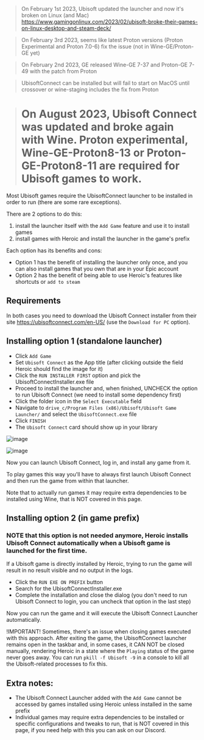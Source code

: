 > On February 1st 2023, Ubisoft updated the launcher and now it's broken on Linux (and Mac) https://www.gamingonlinux.com/2023/02/ubisoft-broke-their-games-on-linux-desktop-and-steam-deck/

> On February 3rd 2023, seems like latest Proton versions (Proton Experimental and Proton 7.0-6) fix the issue (not in Wine-GE/Proton-GE yet)

> On February 2nd 2023, GE released Wine-GE 7-37 and Proton-GE 7-49 with the patch from Proton

> UbisoftConnect can be installed but will fail to start on MacOS until crossover or wine-staging includes the fix from Proton

> # On August 2023, Ubisoft Connect was updated and broke again with Wine. Proton experimental, Wine-GE-Proton8-13 or Proton-GE-Proton8-11 are required for Ubisoft games to work.


Most Ubisoft games require the UbisoftConnect launcher to be installed in order to run (there are some rare exceptions).

There are 2 options to do this:
1. install the launcher itself with the `Add Game` feature and use it to install games
2. install games with Heroic and install the launcher in the game's prefix

Each option has its benefits and cons:
- Option 1 has the benefit of installing the launcher only once, and you can also install games that you own that are in your Epic account
- Option 2 has the benefit of being able to use Heroic's features like shortcuts or `add to steam`

## Requirements

In both cases you need to download the Ubisoft Connect installer from their site https://ubisoftconnect.com/en-US/ (use the `Download for PC` option).

## Installing option 1 (standalone launcher)

- Click `Add Game`
- Set `Ubisoft Connect` as the App title (after clicking outside the field Heroic should find the image for it)
- Click the `RUN INSTALLER FIRST` option and pick the UbisoftConnectInstaller.exe file
- Proceed to install the launcher and, when finished, UNCHECK the option to run Ubisoft Connect (we need to install some dependency first)
- Click the folder icon in the `Select Executable` field
- Navigate to `drive_c/Program Files (x86)/Ubisoft/Ubisoft Game Launcher/` and select the `UbisoftConnect.exe` file
- Click `FINISH`
- The `Ubisoft Connect` card should show up in your library

![image](https://user-images.githubusercontent.com/188464/212219501-b1c0e14c-9369-463d-83cf-2a3a10f279e1.png)

![image](https://user-images.githubusercontent.com/188464/212219557-676d7d10-0122-49ee-99bf-a4ad5bd7c1d4.png)

Now you can launch Ubisoft Connect, log in, and install any game from it.

To play games this way you'll have to always first launch Ubisoft Connect and then run the game from within that launcher.

Note that to actually run games it may require extra dependencies to be installed using Wine, that is NOT covered in this page.

## Installing option 2 (in game prefix)

### NOTE that this option is not needed anymore, Heroic installs Ubisoft Connect automatically when a Ubisoft game is launched for the first time.

If a Ubisoft game is directly installed by Heroic, trying to run the game will result in no result visible and no output in the logs.

- Click the `RUN EXE ON PREFIX` button
- Search for the UbisoftConnectInstaller.exe
- Complete the installation and close the dialog (you don't need to run Ubisoft Connect to login, you can uncheck that option in the last step)

Now you can run the game and it will execute the Ubisoft Connect Launcher automatically.

!IMPORTANT! Sometimes, there's an issue when closing games executed with this approach. After exiting the game, the UbisoftConnect launcher remains open in the taskbar and, in some cases, it CAN NOT be closed manually, rendering Heroic in a state where the `Playing` status of the game never goes away. You can run `pkill -f Ubisoft -9` in a console to kill all the Ubisoft-related processes to fix this.

## Extra notes:
- The Ubisoft Connect Launcher added with the `Add Game` cannot be accessed by games installed using Heroic unless installed in the same prefix
- Individual games may require extra dependencies to be installed or specific configurations and tweaks to run, that is NOT covered in this page, if you need help with this you can ask on our Discord.